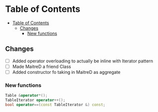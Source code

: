 # Table of Contents

- [Table of Contents](#table-of-contents)
  - [Changes](#changes)
    - [New functions](#new-functions)

## Changes

- [ ] Added operator overloading to actually be inline with Iterator pattern
- [ ] Made MaitreD a friend Class
- [ ] Added constructor fo taking in MaitreD as aggregate

### New functions

```c++
Table &operator*();
TableIterator operator++();
bool operator==(const TableIterator &) const;
```
